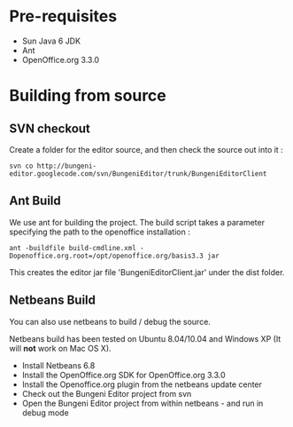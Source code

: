 # Pre-requisites #

  * Sun Java 6 JDK
  * Ant
  * OpenOffice.org 3.3.0

# Building from source #

## SVN checkout ##

Create a folder for the editor source, and then check the source out into it :
```
svn co http://bungeni-editor.googlecode.com/svn/BungeniEditor/trunk/BungeniEditorClient 
```

## Ant Build ##

We use ant for building the project.  The build script takes a parameter specifying the path to the openoffice installation :

```
ant -buildfile build-cmdline.xml -Dopenoffice.org.root=/opt/openoffice.org/basis3.3 jar
```

This creates the editor jar file 'BungeniEditorClient.jar' under the dist folder.

## Netbeans Build ##

You can also use netbeans to build / debug the source.

Netbeans build has been tested on Ubuntu 8.04/10.04 and Windows XP (It will **not** work on Mac OS X).

  * Install Netbeans 6.8
  * Install the OpenOffice.org SDK for OpenOffice.org 3.3.0
  * Install the Openoffice.org plugin from the netbeans update center
  * Check out the Bungeni Editor project from svn
  * Open the Bungeni Editor project from within netbeans - and run in debug mode